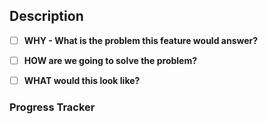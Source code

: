 ## Description
* [ ] **WHY - What is the problem this feature would answer?**  

<!---  *Replace this text with a description here. Think of it as the 1-paragraph blog post you would write once the feature is released on the Open Targets platform* -->

* [ ] **HOW are we going to solve the problem?**  

<!--- *Describe technical design of the solution.*
 *Paste here google doc link or link to markdown file, if already written somewhere else* -->

* [ ] **WHAT would this look like?**
<!---  *Screenshots and mock-ups are great* -->
 


### Progress Tracker

<!--- The tracker below won't show up until you remove this line

##### Get to a prototype at branch.targetvalidation.org:
> Write code + **tests** + docs. Isolate the work in feature branches.  
> Use as many PRs as you need.  
> Write tests in the same or different PRs, as is convenient for you.  
> As each PR is merged, add a comment to this issue referencing the PRs.  

- [ ] Feature tag *Code should have a feature tag to be disabled by default.*
- [ ] Minimal functional testing
- [ ] Minimal docs
- [ ] if on webapp, test a deployment on netlify
       
##### Push to staging
- [ ] merged code and pushed to staging.targetvalidation.org
  **PULL request should be reviewed by 1-2 people at least**
- [ ] at least 1 week internal testing?
- [ ] received some feedback/input from users (eg. pharma scientist)

##### Released
- [ ] in the release notes?
- [ ] documentation updated?		
- [ ] blog post?
- [ ] users that requested it originally informed?

##### Make sure you can measure impact
> As dev team we want to know if a new feature are succesful.
> To do that we need to define metrics to assess the impact of each new feature we introduce to the platform
- [ ] metric identified 
- [ ] identify the one metric that matters (OMTM)

--->
